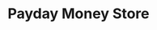 ---
title: Payday Money Store
slug: payday-money-store
updated-on: '2024-05-30T13:44:31.749Z'
created-on: '2024-05-30T13:41:46.671Z'
published-on: '2024-05-30T13:54:32.469Z'
f_city-state-2:
- cms/city/helena-ar.md
- cms/city/harrison-ar.md
- cms/city/bentonville-ar.md
- cms/city/rogers-ar.md
- cms/city/el-dorado-ar.md
- cms/city/siloam-springs-ar.md
- cms/city/mountain-home-ar.md
f_locations:
- cms/payday-loan/payday-money-store-24036.md
- cms/payday-loan/payday-money-store-24037.md
- cms/payday-loan/payday-money-store-24038.md
- cms/payday-loan/payday-money-store-24039.md
- cms/payday-loan/payday-money-store-24040.md
- cms/payday-loan/payday-money-store-24041.md
- cms/payday-loan/payday-money-store-24042.md
- cms/payday-loan/payday-money-store-24043.md
f_states:
- cms/state/arkansas.md
layout: '[company].html'
tags: company
---